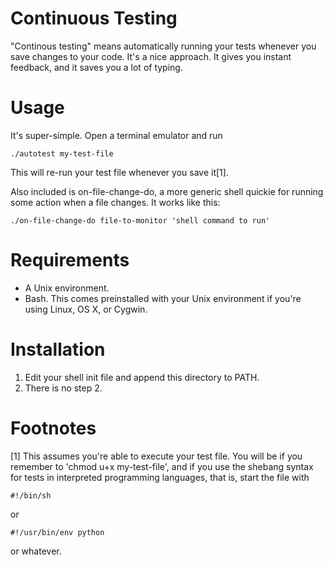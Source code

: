 Continuous Testing
==================

"Continous testing" means automatically running your tests whenever you save changes to your code. It's a nice approach. It gives you instant feedback, and it saves you a  lot of typing.

Usage
=====

It's super-simple. Open a terminal emulator and run

    ./autotest my-test-file

This will re-run your test file whenever you save it[1].

Also included is on-file-change-do, a more generic shell quickie for running some action when a file changes. It works like this:

    ./on-file-change-do file-to-monitor 'shell command to run'

Requirements
============
* A Unix environment.
* Bash. This comes preinstalled with your Unix environment if you're using
  Linux, OS X, or Cygwin.

Installation
============
1. Edit your shell init file and append this directory to PATH.
2. There is no step 2.

Footnotes
=========

[1] This assumes you're able to execute your test file. You will be if you remember to 'chmod u+x my-test-file', and if you use the shebang syntax for tests in interpreted programming languages, that is, start the file with

    #!/bin/sh

or

    #!/usr/bin/env python

or whatever.
